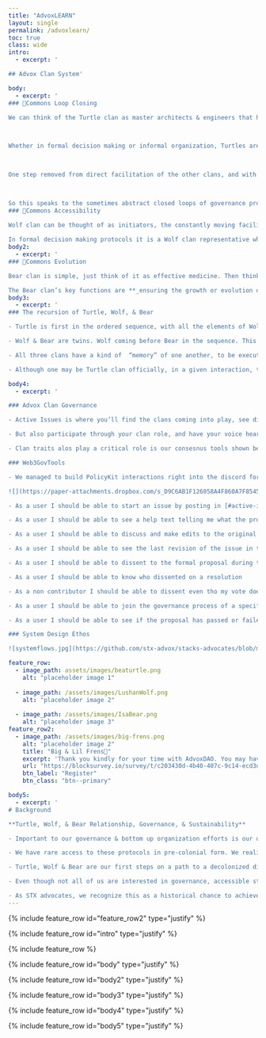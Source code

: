 ```yaml
---
title: "AdvoxLEARN"
layout: single
permalink: /advoxlearn/
toc: true
class: wide
intro:
  - excerpt: '

## Advox Clan System'

body:
  - excerpt: '
### 🐢Commons Loop Closing

We can think of the Turtle clan as master architects & engineers that hold the blueprints …but in this case the house is on a planetary scale. Key characteristics or functions of Turtles in a system are **_observation & validation_**.

  

Whether in formal decision making or informal organization, Turtles are the ones who observe deliberation between Wolf and Bear and validate whether protocols were followed. In an informal interaction, for example, the Turtle will be the quiet one during a dialogue, waiting until the end to weigh the dialogue against the core values of the system.

  

One step removed from direct facilitation of the other clans, and with a keen engineering eye, Turtles make for the ideal trackers of closed loops of values. So Turtles are tracking the dialogue and sense-making between clans to ensure integrity of the system, to ensure value is circulated to where generators of that value work and live, and to ensure that there is no pure extraction in the system design.

  

So this speaks to the sometimes abstract closed loops of governance protocols or community value circulation. It also includes the tangible closed loops needed in ecological sustainability the world over. Ensuring long term Commons sustainability of many variations is built right into our Stacks Advocates system. Turtles validate that these variations are aligned with core values.
### 🐺Commons Accessibility

Wolf clan can be thought of as initiators, the constantly moving facilitators of Commons accessibility. The sparks for deliberation of important issues or actions; the guides for empowered paths of information dissemination. Key function being **_to gather the minds and voices of generators of value in consensus_**.
  
In formal decision making protocols it is a Wolf clan representative who initiates processes; bringing issues to the floor. Deliberation, if at all needed, happens between Wolf & Bear clans while the Turtle clan observes before validation or further deliberation. Wolf clan’s informal social organization function revolves around providing direct access to Commons to anybody interested. Whether the Commons of empowered bottom up consensus decision making or the Commons of innovation and value(s) circulation in the Stacks Advocates ecosystem. This empowered accessibility functions as a regenerating catalyst to push ecosystems forward.'
body2:
  - excerpt: '
### 🐻Commons Evolution

Bear clan is simple, just think of it as effective medicine. Then think of medicine in all its possible forms; even the function of good friendship or guidance. Bears are the masters of transformative potential and effective transition. Key for our Stacks ecosystem, focused on OSS in Can’t Be Evil design & engineering, for a user-empowered internet. Transformation away from conventional models is fundamental for folks coming into our ecosystem, but just as important for our system too.  

The Bear clan’s key functions are **_ensuring the growth or evolution of complex systems are healthy_**. Bears are responsible for the bridgework away from harmful structures… but they are also responsible for ensuring we don’t move too hastily into paradigm-shifting innovation. Bears are the medicine necessary for slowing down the process of change while doing due diligence to harvest and repurpose institutional leftovers on the careful terms of the community.'  
body3:
  - excerpt: '
### The recursion of Turtle, Wolf, & Bear

- Turtle is first in the ordered sequence, with all the elements of Wolf & Bear therein. 

- Wolf & Bear are twins. Wolf coming before Bear in the sequence. This hints at a dynamic use of the three tiered system design rather than static.

- All three clans have a kind of  “memory” of one another, to be executed when needed in formal or informal social organization.

- Although one may be Turtle clan officially, in a given interaction, they may be best suited to assume their Wolf or Bear functions too.'

body4:
  - excerpt: '

### Advox Clan Governance 

- Active Issues is where you’ll find the clans coming into play, see different community governance proposals to learn why the advocates program is the way it is now.

- But also participate through your clan role, and have your voice heard at the heart of AdvoxDAO decision making processes

- Clan traits alos play a critical role is our consesnus tools shown below. Leveraging Harvard/Oxford Metagov research groups PolicyKit.

### Web3GovTools

- We managed to build PolicyKit interactions right into the discord for users, with the post author’s thread updates being uploaded to PK seamlessly. 

![](https://paper-attachments.dropbox.com/s_D9C6AB1F126058A4F860A7F8545E04CE86C4CE3483D1C476A433A596927478BD_1648493089424_Hz+Gov.png)

- As a user I should be able to start an issue by posting in [#active-issues](https://paper.dropbox.com/?q=%23active-issues)

- As a user I should be able to see a help text telling me what the process is gonna be like

- As a user I should be able to discuss and make edits to the original issue that being the message

- As a user I should be able to see the last revision of the issue in the [#formal-proposals](https://paper.dropbox.com/?q=%23formal-proposals) channel after the period of discussion expires

- As a user I should be able to dissent to the formal proposal during the voting period

- As a user I should be able to know who dissented on a resolution

- As a non contributor I should be able to dissent even tho my vote does not count

- As a user I should be able to join the governance process of a specific issue by reacting with 👀

- As a user I should be able to see if the proposal has passed or failed

### System Design Ethos

![systemflows.jpg](https://github.com/stx-advox/stacks-advocates/blob/main/assets/css/systemflows.jpg?raw=true)'

feature_row:
  - image_path: assets/images/beaturtle.png
    alt: "placeholder image 1"
    
  - image_path: /assets/images/LushanWolf.png
    alt: "placeholder image 2"
    
  - image_path: /assets/images/IsaBear.png
    alt: "placeholder image 3"
feature_row2:
  - image_path: /assets/images/big-frens.png
    alt: "placeholder image 2"
    title: "Big & Lil Frens🤍"
    excerpt: 'Thank you kindly for your time with AdvoxDAO. You may have experienced our onboarding system as a new member and we want to ensure every new member also has a warm welcoming experience into the community. Below we will ask a couple questions to kick off our round robin onboarding system.'
    url: "https://blocksurvey.io/survey/t/c203430d-4b40-407c-9c14-ecd3d80cace0/r/o"
    btn_label: "Register"
    btn_class: "btn--primary"

body5:
  - excerpt: '
# Background 

**Turtle, Wolf, & Bear Relationship, Governance, & Sustainability**

- Important to our governance & bottom up organization efforts is our direct dialogue with a historical indigenous council, The Kanienkehaka (Mohawk) of The Five Nations Longhouse Confederacy. Early settler colonists were exposed to their matrilineal protocols of organization, which catalyzed modern concepts and language of Democratic values, Federalism, three branches of government & much more.

- We have rare access to these protocols in pre-colonial form. We realize there was an entire culture of checks & balances omitted from our modern systems of social organization & representation, precisely due to lack of peaceful dialogue with Native nations.

- Turtle, Wolf & Bear are our first steps on a path to a decolonized dialogue that can enable authentic alternatives to conventional governance, which is often easier said than actually achieved. TWB is the three tiered clan system of the Kanienkehaka, which for millennia carved empowered paths of bottom up representation for entire Native nations. Speaking to deep cosmological functions of organization, the protocols are designed to maximize modularity for any collective of autonomous organizations.

- Even though not all of us are interested in governance, accessible structures designed for empowered voices & representation are fundamental to fair power distribution. With TWB tapping into deep functions of the STX ecosystem, we can leverage autonomous organization well beyond just governance benefits & into blockchain innovation sustainability. Bottom up power here includes built-in structures for innovation decoupled from top down, value alienating control.

- As STX advocates, we recognize this as a historical chance to achieve distributed power in blockchain based systems. An important means for long term sustainability in blockchain systems. Hope you are as excited as we are to learn and build together in this indigenous dialogue for sustainable protocols of organization.'
---
```


{% include feature_row id="feature_row2" type="justify" %}

{% include feature_row id="intro" type="justify" %}

{% include feature_row %}

{% include feature_row id="body" type="justify" %}

{% include feature_row id="body2" type="justify" %}

{% include feature_row id="body3" type="justify" %}

{% include feature_row id="body4" type="justify" %}

{% include feature_row id="body5" type="justify" %}
